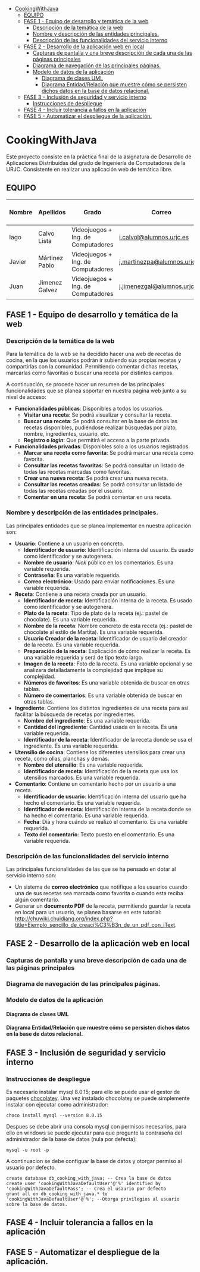 - [CookingWithJava](#cookingwithjava)
  - [EQUIPO](#equipo)
  - [FASE 1 - Equipo de desarrollo y temática de la web](#fase-1---equipo-de-desarrollo-y-tem%C3%A1tica-de-la-web)
    - [Descripción de la temática de la web](#descripci%C3%B3n-de-la-tem%C3%A1tica-de-la-web)
    - [Nombre y descripción de las entidades principales.](#nombre-y-descripci%C3%B3n-de-las-entidades-principales)
    - [Descripción de las funcionalidades del servicio interno](#descripci%C3%B3n-de-las-funcionalidades-del-servicio-interno)
  - [FASE 2 - Desarrollo de la aplicación web en local](#fase-2---desarrollo-de-la-aplicaci%C3%B3n-web-en-local)
    - [Capturas de pantalla y una breve descripción de cada una de las páginas principales](#capturas-de-pantalla-y-una-breve-descripci%C3%B3n-de-cada-una-de-las-p%C3%A1ginas-principales)
    - [Diagrama de navegación de las principales páginas.](#diagrama-de-navegaci%C3%B3n-de-las-principales-p%C3%A1ginas)
    - [Modelo de datos de la aplicación](#modelo-de-datos-de-la-aplicaci%C3%B3n)
      - [Diagrama de clases UML](#diagrama-de-clases-uml)
      - [Diagrama Entidad/Relación que muestre cómo se persisten dichos datos en la base de datos relacional.](#diagrama-entidadrelaci%C3%B3n-que-muestre-c%C3%B3mo-se-persisten-dichos-datos-en-la-base-de-datos-relacional)
  - [FASE 3 - Inclusión de seguridad y servicio interno](#fase-3---inclusi%C3%B3n-de-seguridad-y-servicio-interno)
    - [Instrucciones de despliegue](#instrucciones-de-despliegue)
  - [FASE 4 - Incluir tolerancia a fallos en la aplicación](#fase-4---incluir-tolerancia-a-fallos-en-la-aplicaci%C3%B3n)
  - [FASE 5 - Automatizar el despliegue de la aplicación.](#fase-5---automatizar-el-despliegue-de-la-aplicaci%C3%B3n)

# CookingWithJava
Este proyecto consiste en la práctica final de la asignatura de Desarrollo de Aplicaciones Distribuidas del grado de Ingeniería de Computadores de la URJC. Consistente en realizar una aplicación web de temática libre.

## EQUIPO
Nombre | Apellidos | Grado | Correo | Cuenta de GitHub
-- | -- | -- | -- | --
Iago | Calvo Lista | Videojuegos + Ing. de Computadores | [i.calvol@alumnos.urjc.es](mailto:i.calvol@alumnos.urjc.es) | [iagoCL](https://github.com/iagoCL)
Javier | Mártinez Pablo | Videojuegos + Ing. de Computadores | [j.martinezpa@alumnos.urjc.es](mailto:j.martinezpa@alumnos.urjc.es) | [JaviBJ99](https://github.com/JaviBJ99)
Juan | Jimenez Galvez | Videojuegos + Ing. de Computadores | [j.jimenezgal@alumnos.urjc.es](mailto:j.martinezpa@alumnos.urjc.es) | [Who1ne](https://github.com/Who1ne)

## FASE 1 - Equipo de desarrollo y temática de la web
### Descripción de la temática de la web
Para la temática de la web se ha decidido hacer una web de recetas de cocina, en la que los usuarios podrán ir subiendo sus propias recetas y compartirlas con la comunidad. Permitiendo comentar dichas recetas, marcarlas como favoritas o buscar una receta por distintos campos.

A continuación, se procede hacer un resumen de las principales funcionalidades que se planea soportar en nuestra página web junto a su nivel de acceso:
* **Funcionalidades públicas**: Disponibles a todos los usuarios.
  * **Visitar una receta**: Se podrá visualizar y consultar la receta.
  * **Buscar una receta**: Se podrá consultar en la base de datos las recetas disponibles, pudiéndose realizar búsquedas por plato, nombre, ingredientes, usuario, etc.
  * **Registro o *login***: Que permitirá el acceso a la parte privada.
* **Funcionalidades privadas**: Disponibles solo a los usuarios registrados.
  * **Marcar una receta como favorita**: Se podrá marcar una receta como favorita.
  * **Consultar las recetas favoritas**: Se podrá consultar un listado de todas las recetas marcadas como favoritas.
  * **Crear una nueva receta**: Se podrá crear una nueva receta.
  * **Consultar las recetas creadas**: Se podrá consultar un listado de todas las recetas creadas por el usuario.
  * **Comentar en una receta**: Se podrá comentar en una receta.

### Nombre y descripción de las entidades principales.
Las principales entidades que se planea implementar en nuestra aplicación son:
* **Usuario**: Contiene a un usuario en concreto.
  * **Identificador de usuario**: Identificación interna del usuario. Es usado como identificador y se autogenera. 
  * **Nombre de usuario**: *Nick* público en los comentarios. Es una variable requerida. 
  * **Contraseña**: Es una variable requerida. 
  * **Correo electrónico**: Usado para enviar notificaciones. Es una variable requerida. 
* **Receta**: Contiene a una receta creada por un usuario.
  * **Identificador de receta**: Identificación interna de la receta. Es usado como identificador y se autogenera. 
  * **Plato de la receta**: Tipo de plato de la receta (ej.: pastel de chocolate). Es una variable requerida. 
  * **Nombre de la receta**: Nombre concreto de esta receta (ej.: pastel de chocolate al estilo de Martita). Es una variable requerida. 
  * **Usuario Creador de la receta**: Identificador de usuario del creador de la receta. Es una variable requerida. 
  * **Preparación de la receta**: Explicación de cómo realizar la receta. Es una variable requerida y será de tipo texto largo.
  * **Imagen de la receta**: Foto de la receta. Es una variable opcional y se analizara detalladamente la complejidad que implique su complejidad. 
  * **Números de favoritos**: Es una variable obtenida de buscar en otras tablas. 
  * **Número de comentarios**:  Es una variable obtenida de buscar en otras tablas.
* **Ingrediente**: Contiene los distintos ingredientes de una receta para así facilitar la búsqueda de recetas por ingredientes.
  * **Nombre del ingrediente**: Es una variable requerida. 
  * **Cantidad del ingrediente**: Cantidad usada en la receta. Es una variable requerida. 
  * **Identificador de la receta**: Identificador de la receta donde se usa el ingrediente. Es una variable requerida. 
* **Utensilio de cocina**: Contiene los diferentes utensilios para crear una receta, como ollas, planchas y demás.
  * **Nombre del utensilio**: Es una variable requerida.
  * **Identificador de receta**: Identificación de la receta que usa los utensilios marcados. Es una variable requerida.
* **Comentario**: Contiene un comentario hecho por un usuario a una receta.
  * **Identificador de usuario**: Identificación interna del usuario que ha hecho el comentario. Es una variable requerida.
  * **Identificador de receta**: Identificación interna de la receta donde se ha hecho el comentario. Es una variable requerida.
  * **Fecha**: Día y hora cuándo se realizó el comentario. Es una variable requerida.
  * **Texto del comentario**: Texto puesto en el comentario. Es una variable requerida.

### Descripción de las funcionalidades del servicio interno
Las principales funcionalidades de las que se ha pensado en dotar al servicio interno son:
* Un sistema de **correo electrónico** que notifique a los usuarios cuando una de sus recetas sea marcada como favorita o cuando esta reciba algún comentario.
* Generar un **documento PDF** de la receta, permitiendo guardar la receta en local para un usuario, se planea basarse en este tutorial: <http://chuwiki.chuidiang.org/index.php?title=Ejemplo_sencillo_de_creaci%C3%B3n_de_un_pdf_con_iText>.
## FASE 2 - Desarrollo de la aplicación web en local
### Capturas de pantalla y una breve descripción de cada una de las páginas principales
### Diagrama de navegación de las principales páginas.
### Modelo de datos de la aplicación
#### Diagrama de clases UML
#### Diagrama Entidad/Relación que muestre cómo se persisten dichos datos en la base de datos relacional.

## FASE 3 - Inclusión de seguridad y servicio interno
### Instrucciones de despliegue
Es necesario instalar mysql 8.0.15; para ello se puede usar el gestor de paquetes [chocolatey](https://chocolatey.org/). Una vez instalado chocolatey se puede simplemente instalar con ejecutar como administrador:

```
choco install mysql --version 8.0.15
```

Despues se debe abrir una consola mysql con permisos necesarios, para ello en windows se puede ejecutar para que pregunte la contraseña del administrador de la base de datos (nula por defecta):
```
mysql -u root -p
```
A continuacion se debe configuar la base de datos y otorgar permiso al usuario por defecto.
```
create database db_cooking_with_java; -- Crea la base de datos
create user 'cookingWithJavaDefaultUser'@'%' identified by 'cookingWithJavaDefaultPass'; -- Crea el usaurio por defecto
grant all on db_cooking_with_java.* to 'cookingWithJavaDefaultUser'@'%'; --Otorga privilegios al usuario sobre la base de datos.
```


## FASE 4 - Incluir tolerancia a fallos en la aplicación

## FASE 5 - Automatizar el despliegue de la aplicación.

